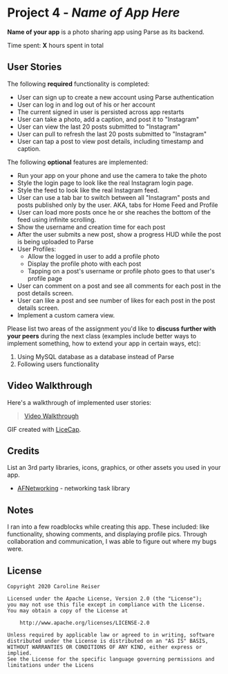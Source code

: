# Project 4 - *Name of App Here*

**Name of your app** is a photo sharing app using Parse as its backend.

Time spent: **X** hours spent in total

## User Stories

The following **required** functionality is completed:

- User can sign up to create a new account using Parse authentication
- User can log in and log out of his or her account
- The current signed in user is persisted across app restarts
- User can take a photo, add a caption, and post it to "Instagram"
- User can view the last 20 posts submitted to "Instagram"
- User can pull to refresh the last 20 posts submitted to "Instagram"
- User can tap a post to view post details, including timestamp and caption.

The following **optional** features are implemented:

- Run your app on your phone and use the camera to take the photo
- Style the login page to look like the real Instagram login page.
- Style the feed to look like the real Instagram feed.
- User can use a tab bar to switch between all "Instagram" posts and posts published only by the user. AKA, tabs for Home Feed and Profile
- User can load more posts once he or she reaches the bottom of the feed using infinite scrolling.
- Show the username and creation time for each post
- After the user submits a new post, show a progress HUD while the post is being uploaded to Parse
- User Profiles:
  - Allow the logged in user to add a profile photo
  - Display the profile photo with each post
  - Tapping on a post's username or profile photo goes to that user's profile page
- User can comment on a post and see all comments for each post in the post details screen.
- User can like a post and see number of likes for each post in the post details screen.
- Implement a custom camera view.

Please list two areas of the assignment you'd like to **discuss further with your peers** during the next class (examples include better ways to implement something, how to extend your app in certain ways, etc):

1. Using MySQL database as a database instead of Parse
2. Following users functionality

## Video Walkthrough

Here's a walkthrough of implemented user stories:

<blockquote class="imgur-embed-pub" lang="en" data-id="a/1gCMLbh" data-context="false" ><a href="//imgur.com/a/1gCMLbh">Video Walkthrough</a></blockquote>

GIF created with [LiceCap](http://www.cockos.com/licecap/).

## Credits

List an 3rd party libraries, icons, graphics, or other assets you used in your app.

- [AFNetworking](https://github.com/AFNetworking/AFNetworking) - networking task library


## Notes

I ran into a few roadblocks while creating this app. These included: like functionality, showing comments, and displaying profile pics. Through collaboration and communication, I was able to figure out where my bugs were.

## License

    Copyright 2020 Caroline Reiser

    Licensed under the Apache License, Version 2.0 (the "License");
    you may not use this file except in compliance with the License.
    You may obtain a copy of the License at

        http://www.apache.org/licenses/LICENSE-2.0

    Unless required by applicable law or agreed to in writing, software
    distributed under the License is distributed on an "AS IS" BASIS,
    WITHOUT WARRANTIES OR CONDITIONS OF ANY KIND, either express or implied.
    See the License for the specific language governing permissions and
    limitations under the Licens

